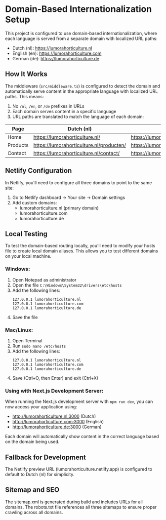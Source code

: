 # Domain-Based Internationalization Setup

This project is configured to use domain-based internationalization, where each language is served from a separate domain with localized URL paths:

- Dutch (nl): https://lumorahorticulture.nl
- English (en): https://lumorahorticulture.com
- German (de): https://lumorahorticulture.de

## How It Works

The middleware (`src/middleware.ts`) is configured to detect the domain and automatically serve content in the appropriate language with localized URL paths. This means:

1. No `/nl`, `/en`, or `/de` prefixes in URLs
2. Each domain serves content in a specific language
3. URL paths are translated to match the language of each domain:

| Page      | Dutch (nl)                      | English (en)                     | German (de)                      |
|-----------|----------------------------------|----------------------------------|----------------------------------|
| Home      | https://lumorahorticulture.nl/   | https://lumorahorticulture.com/  | https://lumorahorticulture.de/   |
| Products  | https://lumorahorticulture.nl/producten/ | https://lumorahorticulture.com/products/ | https://lumorahorticulture.de/produkte/ |
| Contact   | https://lumorahorticulture.nl/contact/ | https://lumorahorticulture.com/contact/ | https://lumorahorticulture.de/kontakt/ |

## Netlify Configuration

In Netlify, you'll need to configure all three domains to point to the same site:

1. Go to Netlify dashboard → Your site → Domain settings
2. Add custom domains:
   - lumorahorticulture.nl (primary domain)
   - lumorahorticulture.com
   - lumorahorticulture.de

## Local Testing

To test the domain-based routing locally, you'll need to modify your hosts file to create local domain aliases. This allows you to test different domains on your local machine.

### Windows:

1. Open Notepad as administrator
2. Open the file `C:\Windows\System32\drivers\etc\hosts`
3. Add the following lines:
   ```
   127.0.0.1 lumorahorticulture.nl
   127.0.0.1 lumorahorticulture.com
   127.0.0.1 lumorahorticulture.de
   ```
4. Save the file

### Mac/Linux:

1. Open Terminal
2. Run `sudo nano /etc/hosts`
3. Add the following lines:
   ```
   127.0.0.1 lumorahorticulture.nl
   127.0.0.1 lumorahorticulture.com
   127.0.0.1 lumorahorticulture.de
   ```
4. Save (Ctrl+O, then Enter) and exit (Ctrl+X)

### Using with Next.js Development Server:

When running the Next.js development server with `npm run dev`, you can now access your application using:

- http://lumorahorticulture.nl:3000 (Dutch)
- http://lumorahorticulture.com:3000 (English)
- http://lumorahorticulture.de:3000 (German)

Each domain will automatically show content in the correct language based on the domain being used.

## Fallback for Development

The Netlify preview URL (lumorahorticulture.netlify.app) is configured to default to Dutch (nl) for simplicity.

## Sitemap and SEO

The sitemap.xml is generated during build and includes URLs for all domains. The robots.txt file references all three sitemaps to ensure proper crawling across all domains.
